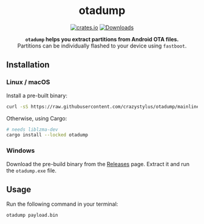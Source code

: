 <!-- markdownlint-configure-file {
  "MD013": {
    "code_blocks": false,
    "tables": false
  },
  "MD033": false,
  "MD041": false
} -->

<div align="center">

# otadump

[![crates.io][crates.io-badge]][crates.io]
[![Downloads][downloads-badge]][releases]

**`otadump` helps you extract partitions from Android OTA files.** <br />
Partitions can be individually flashed to your device using `fastboot`.

</div>

## Installation

### Linux / macOS

Install a pre-built binary:

```sh
curl -sS https://raw.githubusercontent.com/crazystylus/otadump/mainline/install.sh | bash
```

Otherwise, using Cargo:

```sh
# needs liblzma-dev
cargo install --locked otadump
```

### Windows

Download the pre-build binary from the [Releases] page. Extract it and run the
`otadump.exe` file.

## Usage

Run the following command in your terminal:

```sh
otadump payload.bin
```

[crates.io-badge]: https://img.shields.io/crates/v/otadump?logo=rust&logoColor=white&style=flat-square
[crates.io]: https://crates.io/crates/otadump
[downloads-badge]: https://img.shields.io/github/downloads/crazystylus/otadump/total?logo=github&logoColor=white&style=flat-square
[releases]: https://github.com/crazystylus/otadump/releases
